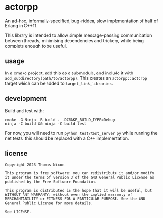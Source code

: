 actorpp
=======

An ad-hoc, informally-specified, bug-ridden, slow implementation of half of
Erlang in C++11.

This library is intended to allow simple message-passing communication between
threads, minimising dependencies and trickery, while being complete
enough to be useful.

usage
-----

In a cmake project, add this as a submodule, and include it with
`add_subdirectory(path/to/actorpp)`. This creates an `actorpp::actorpp` target
which can be added to `target_link_libraries`.

development
-----------

Build and test with:

```
cmake -G Ninja -B build . -DCMAKE_BUILD_TYPE=Debug
ninja -C build && ninja -C build test
```

For now, you will need to run `python test/test_server.py` while running the
net tests; this should be replaced with a C++ implementation.

license
-------

```
Copyright 2023 Thomas Nixon

This program is free software: you can redistribute it and/or modify it under the terms of version 3 of the GNU General Public License as published by the Free Software Foundation.

This program is distributed in the hope that it will be useful, but WITHOUT ANY WARRANTY; without even the implied warranty of MERCHANTABILITY or FITNESS FOR A PARTICULAR PURPOSE. See the GNU General Public License for more details.

See LICENSE.
```
